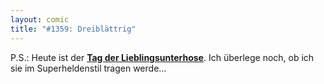 ```yaml
---
layout: comic
title: "#1359: Dreiblättrig"
---
```


P.S.:
Heute ist der <a href="http://www.fonflatter.de/kalender"><strong>Tag der Lieblingsunterhose</strong></a>. Ich überlege noch, ob ich sie im Superheldenstil tragen werde...
